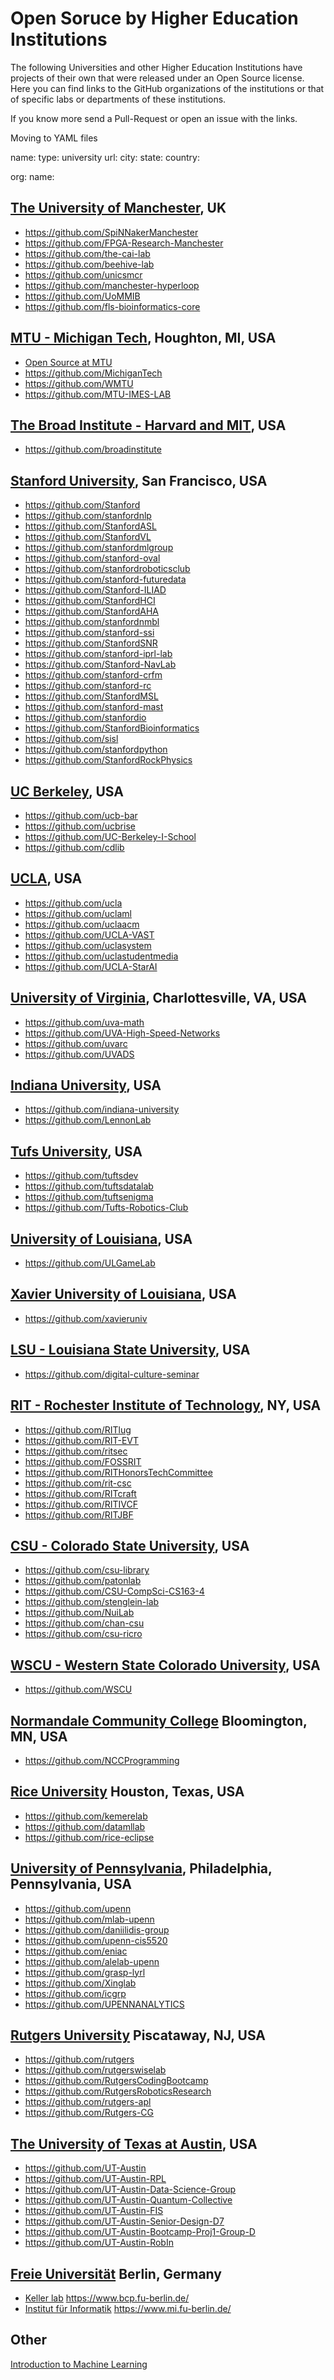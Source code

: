 # Open Soruce by Higher Education Institutions

The following Universities and other Higher Education Institutions have projects of their own that were released under an Open Source license.
Here you can find links to the GitHub organizations of the institutions or that of specific labs or departments of these institutions.

If you know more send a Pull-Request or open an issue with the links.

Moving to YAML files

name:
type: university
url:
city:
state:
country:

org:
name:

## [The University of Manchester](https://www.manchester.ac.uk/), UK

* https://github.com/SpiNNakerManchester
* https://github.com/FPGA-Research-Manchester
* https://github.com/the-cai-lab
* https://github.com/beehive-lab
* https://github.com/unicsmcr
* https://github.com/manchester-hyperloop
* https://github.com/UoMMIB
* https://github.com/fls-bioinformatics-core


## [MTU - Michigan Tech](https://www.mtu.edu/), Houghton, MI, USA

* [Open Source at MTU](https://opensource.mtu.edu/)
* https://github.com/MichiganTech
* https://github.com/WMTU
* https://github.com/MTU-IMES-LAB


## [The Broad Institute - Harvard and MIT](https://www.broadinstitute.org/), USA

* https://github.com/broadinstitute


## [Stanford University](https://stanford.edu), San Francisco, USA

* https://github.com/Stanford
* https://github.com/stanfordnlp
* https://github.com/StanfordASL
* https://github.com/StanfordVL
* https://github.com/stanfordmlgroup
* https://github.com/stanford-oval
* https://github.com/stanfordroboticsclub
* https://github.com/stanford-futuredata
* https://github.com/Stanford-ILIAD
* https://github.com/StanfordHCI
* https://github.com/StanfordAHA
* https://github.com/stanfordnmbl
* https://github.com/stanford-ssi
* https://github.com/StanfordSNR
* https://github.com/stanford-iprl-lab
* https://github.com/Stanford-NavLab
* https://github.com/stanford-crfm
* https://github.com/stanford-rc
* https://github.com/StanfordMSL
* https://github.com/stanford-mast
* https://github.com/stanfordio
* https://github.com/StanfordBioinformatics
* https://github.com/sisl
* https://github.com/stanfordpython
* https://github.com/StanfordRockPhysics

## [UC Berkeley](https://www.berkeley.edu/), USA

* https://github.com/ucb-bar
* https://github.com/ucbrise
* https://github.com/UC-Berkeley-I-School
* https://github.com/cdlib

## [UCLA](https://www.ucla.edu/), USA

* https://github.com/ucla
* https://github.com/uclaml
* https://github.com/uclaacm
* https://github.com/UCLA-VAST
* https://github.com/uclasystem
* https://github.com/uclastudentmedia
* https://github.com/UCLA-StarAI

## [University of Virginia](https://www.virginia.edu/),  Charlottesville, VA, USA

* https://github.com/uva-math
* https://github.com/UVA-High-Speed-Networks
* https://github.com/uvarc
* https://github.com/UVADS
## [Indiana University](https://www.iu.edu/), USA

* https://github.com/indiana-university
* https://github.com/LennonLab

## [Tufs University](https://www.tufts.edu/), USA

* https://github.com/tuftsdev
* https://github.com/tuftsdatalab
* https://github.com/tuftsenigma
* https://github.com/Tufts-Robotics-Club

## [University of Louisiana](https://louisiana.edu/), USA

* https://github.com/ULGameLab

##  [Xavier University of Louisiana](https://www.xula.edu/), USA

* https://github.com/xavieruniv

## [LSU - Louisiana State University](https://lsu.edu/), USA

* https://github.com/digital-culture-seminar

## [RIT - Rochester Institute of Technology](https://www.rit.edu/), NY, USA

* https://github.com/RITlug
* https://github.com/RIT-EVT
* https://github.com/ritsec
* https://github.com/FOSSRIT
* https://github.com/RITHonorsTechCommittee
* https://github.com/rit-csc
* https://github.com/RITcraft
* https://github.com/RITIVCF
* https://github.com/RITJBF

## [CSU - Colorado State University](https://www.colostate.edu/), USA

* https://github.com/csu-library
* https://github.com/patonlab
* https://github.com/CSU-CompSci-CS163-4
* https://github.com/stenglein-lab
* https://github.com/NuiLab
* https://github.com/chan-csu
* https://github.com/csu-ricro

## [WSCU - Western State Colorado University](https://western.edu/), USA

* https://github.com/WSCU

## [Normandale Community College](https://www.normandale.edu/)  Bloomington, MN, USA

* https://github.com/NCCProgramming

## [Rice University](https://www.rice.edu/) Houston, Texas, USA

* https://github.com/kemerelab
* https://github.com/datamllab
* https://github.com/rice-eclipse

##  [University of Pennsylvania](https://www.upenn.edu/), Philadelphia, Pennsylvania, USA

* https://github.com/upenn
* https://github.com/mlab-upenn
* https://github.com/daniilidis-group
* https://github.com/upenn-cis5520
* https://github.com/eniac
* https://github.com/alelab-upenn
* https://github.com/grasp-lyrl
* https://github.com/Xinglab
* https://github.com/icgrp
* https://github.com/UPENNANALYTICS


## [Rutgers University](https://www.rutgers.edu/)  Piscataway, NJ, USA

* https://github.com/rutgers
* https://github.com/rutgerswiselab
* https://github.com/RutgersCodingBootcamp
* https://github.com/RutgersRoboticsResearch
* https://github.com/rutgers-apl
* https://github.com/Rutgers-CG


## [The University of Texas at Austin](https://www.utexas.edu/), USA

* https://github.com/UT-Austin
* https://github.com/UT-Austin-RPL
* https://github.com/UT-Austin-Data-Science-Group
* https://github.com/UT-Austin-Quantum-Collective
* https://github.com/UT-Austin-FIS
* https://github.com/UT-Austin-Senior-Design-D7
* https://github.com/UT-Austin-Bootcamp-Proj1-Group-D
* https://github.com/UT-Austin-RobIn


## [Freie Universität](https://www.fu-berlin.de/) Berlin, Germany

* [Keller lab](https://github.com/bkellerlab)  https://www.bcp.fu-berlin.de/
* [Institut für Informatik](https://github.com/fubinf)  https://www.mi.fu-berlin.de/


## Other

[Introduction to Machine Learning](https://github.com/GreenGilad/IML.HUJI)
